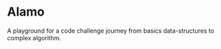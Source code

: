 # Alamo

A playground for a code challenge journey from basics data-structures to complex algorithm.

